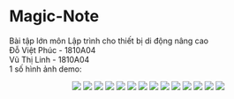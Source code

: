 # Magic-Note
Bài tập lớn môn Lập trình cho thiết bị di động nâng cao <br />
Đỗ Việt Phúc - 1810A04<br />
Vũ Thị Linh - 1810A04<br />
1 số hình ảnh demo:<br />
<div align="center">
  <img src="preview/1.png"/>
  <img src="preview/2.png"/>
  <img src="preview/3.png"/>
  <img src="preview/4.png"/>
  <img src="preview/5.png"/>
  <img src="preview/6.png"/>
  <img src="preview/7.png"/>
  <img src="preview/8.png"/>
  <img src="preview/9.png"/>
  <img src="preview/10.png"/>
  <img src="preview/11.png"/>
  <img src="preview/12.png"/>
  <img src="preview/13.png"/>
  <img src="preview/14.png"/>
</ div>
